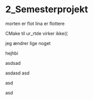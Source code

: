 # 2_Semesterprojekt



morten er flot
lina er flottere

CMake til ur_rtde virker ikke((


jeg ændrer lige noget

hejhbi

asdsad

asdasd
asd

asd

asd
